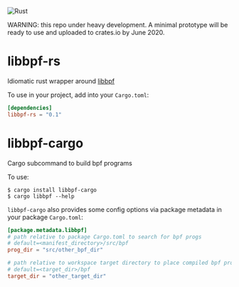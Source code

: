 ![Rust](https://github.com/danobi/libbpf-rs/workflows/Rust/badge.svg?branch=master)

WARNING: this repo under heavy development. A minimal
prototype will be ready to use and uploaded to crates.io by
June 2020.

# libbpf-rs

Idiomatic rust wrapper around
[libbpf](https://github.com/libbpf/libbpf)

To use in your project, add into your `Cargo.toml`:

```toml
[dependencies]
libbpf-rs = "0.1"
```

# libbpf-cargo

Cargo subcommand to build bpf programs

To use:

```
$ cargo install libbpf-cargo
$ cargo libbpf --help
```

`libbpf-cargo` also provides some config options via package metadata
in your package `Cargo.toml`:

```toml
[package.metadata.libbpf]
# path relative to package Cargo.toml to search for bpf progs
# default=<manifest_directory>/src/bpf
prog_dir = "src/other_bpf_dir"

# path relative to workspace target directory to place compiled bpf progs
# default=<target_dir>/bpf
target_dir = "other_target_dir"
```
